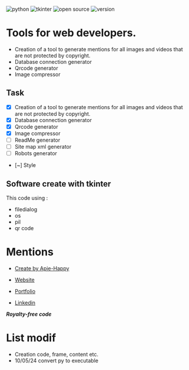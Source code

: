 ![python](https://img.shields.io/badge/Python-red?style=flat&logo=python)
![tkinter](https://img.shields.io/badge/Tkinter-blue?style=flat&logo=tkinter)
![open source](https://img.shields.io/badge/project-open%20source-BrightGreen)
![version](https://img.shields.io/badge/Version-0.3.4-blue?style=flat)


# Tools for web developers.
- Creation of a tool to generate mentions for all images and videos that are not protected by copyright.
- Database connection generator
- Qrcode generator
- Image compressor


## Task
- [x] Creation of a tool to generate mentions for all images and videos that are not protected by copyright.
- [x] Database connection generator
- [x] Qrcode generator
- [x] Image compressor
- [ ] ReadMe generator
- [ ] Site map xml generator
- [ ] Robots generator
- [~] Style

## Software create with tkinter
This code using :
- filedialog
- os
- pil
- qr code


# Mentions

- [Create by Apie-Happy](https://github.com/apie-happy)

- [Website](https://tim-fromentin.website)

- [Portfolio](https://tim-fromentin.website/portfolio/)

- [Linkedin](https://www.linkedin.com/in/tim-fromentin-339b03208)

***Royalty-free code***

# List modif
- Creation code, frame, content etc.
- 10/05/24 convert py to executable
